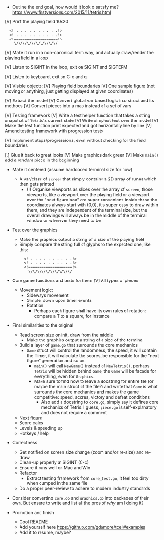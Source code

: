 - Outline the end goal, how would it look o satisfy me?
  https://www.firstversions.com/2015/11/tetris.html

[V] Print the playing field 10x20
```
  <! . . . . . . . . . .!>
  <! . . . . . . . . . .!>
  <!====================!>
    \/\/\/\/\/\/\/\/\/\/
```

[V] Make it run in a non-canonical term way, and actually draw/render the playing field in a loop

[V] Listen to SIGINT in the loop, exit on SIGINT and SIGTERM

[V] Listen to keyboard, exit on C-c and q

[V] Visible objects:
  [V] Playing field boundaries
  [V] One sample figure (not moving or anything, just getting displayed
      at given coordinates)

[V] Extract the model
  [V] Convert global var based logic into struct and its methods
  [V] Convert pieces into a map instead of a set of vars

[V] Testing framework
  [V] Write a test helper function that takes a string snapshot of
      `Tetris`'s current state
  [V] Write simplest test over the model
  [V] Make the test function print expected and got horizontally line
      by line
  [V] Amend testing framework with progression tests

[V] Implement steps/progressions, even without checking for the field boundaries

[.] Glue it back to great looks
  [V] Make graphics dark green
  [V] Make `main()` add a _random_ piece in the beginning
  - Make it centered (assume hardcoded terminal size for now)
    - A var/class of `screen` that simply contains a 2D array of
      runes which then gets printed
      - (!) Organise viewports as slices over the array of `screen`,
        those viewports, like a viewport over the playing field or a
        viewport over the "next figure box" are super convenient,
        inside those the coordinates always start with (0,0), it's
        super easy to draw within them, and they are independent of
        the terminal size, but the overall drawings will always be
        in the middle of the terminal window or wherever they need
        to be

- Test over the graphics
  - Make the graphics output a string of a size of the playing field
  - Simply compare the string full of glyphs to the expected one,
    like this:
    ```
      <! . . . . . . . . . .!>
      <! . . . . . . . . . .!>
      <!====================!>
        \/\/\/\/\/\/\/\/\/\/
    ```

- Core game functions and tests for them
  [V] All types of pieces
  - Movement logic:
    - Sideways movement
    - Simple: down upon timer events
    - Rotation
      - Perhaps each figure shall have its own rules of rotation:
        compare a T to a square, for instance

- Final similarities to the original
  - Read screen size on init, draw from the middle
    - Make the graphics output a string of a size of the terminal
  - Build a layer of `game.go` that surrounds the core mechanics
    - `Game` struct will control the randomness, the speed, it will
      contain the Timer, it will calculate the scores, be responsible
      for the "next figure" generation and so on.
      - `main()` will call `NewGame()` instead of `NewTetris()`,
        perhaps `Tetris` will be hidden behind `Game`, the `Game` will
        be facade for everything, even for `Graphics`.
      - Make sure to find how to leave a docstring for entire file (or
        maybe the main struct of the file?) and write that `Game` is
        what surrounds the core mechanics and makes the game
        competitive: speed, scores, victory and defeat conditions
        - Also add a docstring to `core.go`, simply say it defines
          core mechanics of Tetris. I guess, `piece.go` is
          self-explanatory and does not require a comment
  - Next figure
  - Score calcs
  - Levels & speeding up
  - Hotkeys / help

- Correctness
  - Get notified on screen size change (zoom and/or re-size) and re-draw
  - Clean-up properly at SIGINT (C-c)
  - Ensure it runs well on Mac and Win
  - Refactor
    - Extract testing framework from `core_test.go`, it feel too dirty
      when dumped in the same file
  - Do a proper peer-review to adhere to modern industry standards

- Consider converting `core.go` and `graphics.go` into packages of
  their own. But ensure to write and list all the pros of _why_ am I
  doing it?

- Promotion and finish
  - Cool README
  - Add yourself here https://github.com/gdamore/tcell#examples
  - Add it to resume, maybe?
